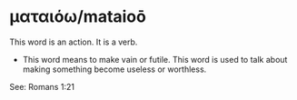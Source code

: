 # ματαιόω/mataioō
This word is an action. It is a verb.

* This word means to make vain or futile. This word is used to talk about making something become useless or worthless. 

See: Romans 1:21

